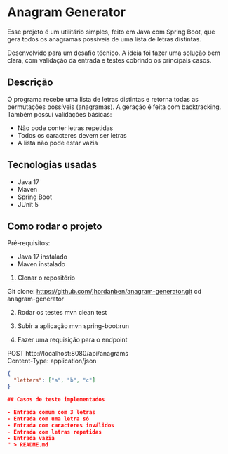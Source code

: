 # Anagram Generator

Esse projeto é um utilitário simples, feito em Java com Spring Boot, que gera todos os anagramas possíveis de uma lista de letras distintas.

Desenvolvido para um desafio técnico. A ideia foi fazer uma solução bem clara, com validação da entrada e testes cobrindo os principais casos.

## Descrição

O programa recebe uma lista de letras distintas e retorna todas as permutações possíveis (anagramas). A geração é feita com backtracking. Também possui validações básicas:

- Não pode conter letras repetidas
- Todos os caracteres devem ser letras
- A lista não pode estar vazia

## Tecnologias usadas

- Java 17
- Maven
- Spring Boot
- JUnit 5

## Como rodar o projeto

Pré-requisitos:
- Java 17 instalado
- Maven instalado

1. Clonar o repositório

Git clone: https://github.com/jhordanben/anagram-generator.git
cd anagram-generator

2. Rodar os testes
mvn clean test

3. Subir a aplicação
mvn spring-boot:run

4. Fazer uma requisição para o endpoint

POST http://localhost:8080/api/anagrams  
Content-Type: application/json

```json
{
  "letters": ["a", "b", "c"]
}

## Casos de teste implementados

- Entrada comum com 3 letras
- Entrada com uma letra só
- Entrada com caracteres inválidos
- Entrada com letras repetidas
- Entrada vazia
" > README.md